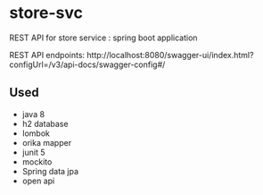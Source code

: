 # store-svc
REST API for store service : spring boot application

REST API endpoints: 
http://localhost:8080/swagger-ui/index.html?configUrl=/v3/api-docs/swagger-config#/

## Used
- java 8
- h2 database
- lombok
- orika mapper
- junit 5
- mockito 
- Spring data jpa
- open api